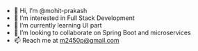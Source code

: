 - 👋 Hi, I’m @mohit-prakash
- 👀 I’m interested in Full Stack Development
- 🌱 I’m currently learning UI part
- 💞️ I’m looking to collaborate on Spring Boot and microservices
- 📫 Reach me at m2450p@gmail.com

<!---
mohit-prakash/mohit-prakash is a ✨ special ✨ repository because its `README.md` (this file) appears on your GitHub profile.
You can click the Preview link to take a look at your changes.
--->
